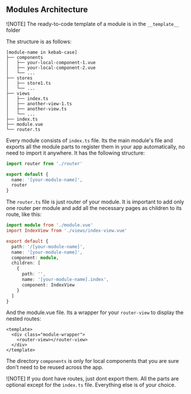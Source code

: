 ## Modules Architecture

![NOTE] The ready-to-code template of a module is in the `__template__` folder

The structure is as follows:

```
[module-name in kebab-case]
├── components
│   ├── your-local-component-1.vue
│   ├── your-local-component-2.vue
│   └── ...
├── stores
│   ├── store1.ts
│   └── ...
├── views
│   ├── index.ts
│   ├── another-view-1.ts
│   ├── another-view.ts
│   └── ...
├── index.ts
├── module.vue
└── router.ts
```

Every module consists of `index.ts` file. Its the main module's file and exports all the module parts to register them in your app automatically, no need to import it anywhere. It has the following structure:

```ts
import router from './router'

export default {
  name: '[your-module-name]',
  router
}
```

The `router.ts` file is just router of your module. It is important to add only one router per module and add all the necessary pages as children to its route, like this:

```ts
import module from './module.vue'
import IndexView from './views/index-view.vue'

export default {
  path: '/[your-module-name]',
  name: '[your-module-name]',
  component: module,
  children: [
    {
      path: '',
      name: '[your-module-name].index',
      component: IndexView
    }
  ]
}
```

And the module.vue file. Its a wrapper for your `router-view` to display the nested routes:

```vue
<template>
  <div class="module-wrapper">
    <router-view></router-view>
  </div>
</template>
```

The directory `components` is only for local components that you are sure don't need to be reused across the app.

![NOTE] If you dont have routes, just dont export them. All the parts are optional except for the `index.ts` file. Everything else is of your choice.
